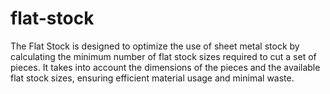 # flat-stock
The Flat Stock is designed to optimize the use of sheet metal stock by calculating the minimum number of flat stock sizes required to cut a set of pieces. It takes into account the dimensions of the pieces and the available flat stock sizes, ensuring efficient material usage and minimal waste.
